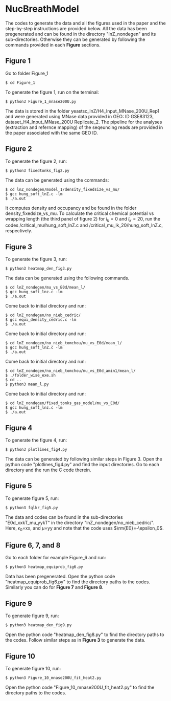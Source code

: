 # NucBreathModel
The codes to generate the data and all the figures used in the paper and the step-by-step instructions are provided below. All the data has been pregenerated and can be found in the directory "lnZ_nondegen" and its sub-directories. Otherwise they can be generated by following the commands provided in each **Figure** sections.

## Figure 1
Go to folder Figure_1
```
$ cd Figure_1
```
To generate the figure 1, run on the terminal:
```
$ python3 Figure_1_mnase200U.py
```
The data is stored in the folder yeastsc_lnZ/H4_Input_MNase_200U_Rep1 and were generated using MNase data provided in GEO: ID GSE83123, dataset_H4_Input_MNase_200U Replicate_2. The pipeline for the analyses (extraction and refernce mapping) of the seqeuncing reads are provided in the paper associated with the same GEO ID.

## Figure 2
To generate the figure 2, run:
```
$ python3 fixedtonks_fig2.py
```
The data can be generated using the commands:
```
$ cd lnZ_nondegen/model_1/density_fixedsize_vs_mu/
$ gcc hung_soft_lnZ.c -lm 
$ ./a.out
```
It computes density and occupancy and be found in the folder density_fixedsize_vs_mu. To calculate the critical chemical potential vs wrapping length (the third panel of figure 2) for $l_{k}=0$ and $l_k=20$, run the codes /critical_mu/hung_soft_lnZ.c and /critical_mu_lk_20/hung_soft_lnZ.c, respectively. 

## Figure 3
To generate the figure 3, run:
```
$ python3 heatmap_den_fig3.py
```
The data can be generated using the following commands.
```
$ cd lnZ_nondegen/mu_vs_E0d/mean_l/
$ gcc hung_soft_lnz.c -lm
$ ./a.out
```
Come back to initial directory and run:
```
$ cd lnZ_nondegen/no_nieb_cedric/
$ gcc equi_density_cedric.c -lm
$ ./a.out
```
Come back to initial directory and run:
```
$ cd lnZ_nondegen/no_nieb_tomchou/mu_vs_E0d/mean_l/
$ gcc hung_soft_lnZ.c -lm
$ ./a.out
```
Come back to initial directory and run:
```
$ cd lnZ_nondegen/no_nieb_tomchou/mu_vs_E0d_amin1/mean_l/
$ ./folder_wise_exe.sh
$ cd ..
$ python3 mean_l.py
```
Come back to initial directory and run:
```
$ cd lnZ_nondegen/fixed_tonks_gas_model/mu_vs_E0d/
$ gcc hung_soft_lnz.c -lm
$ ./a.out
```
## Figure 4
To generate the figure 4, run:
```
$ python3 plotlines_fig4.py
```
The data can be generated by following similar steps in Figure 3. Open the python code "plotlines_fig4.py" and find the input directories. Go to each directory and the run the C code therein.

## Figure 5
To generate figure 5, run:
```
$ python3 fqlkr_fig5.py
```
The data and codes can be found in the sub-directories "E0d_xxkT_mu_yykT" in the directory "lnZ_nondegen/no_nieb_cedric/". Here, $\epsilon_0$=xx, and $\mu$=yy and note that the code uses $\rm{E0}=-\epsilon_0$.

## Figure 6, 7, and 8
Go to each folder for example Figure_6 and run:
```
$ python3 heatmap_equiprob_fig6.py
```
Data has been pregenerated. Open the python code "heatmap_equiprob_fig6.py" to find the directory paths to the codes. Similarly you can do for **Figure 7** and **Figure 8**. 

## Figure 9
To generate figure 9, run:
```
$ python3 heatmap_den_fig9.py
```
Open the python code "heatmap_den_fig8.py" to find the directory paths to the codes. Follow similar steps as in **Figure 3** to generate the data. 

## Figure 10
To generate figure 10, run:
```
$ python3 Figure_10_mnase200U_fit_heat2.py
```
Open the python code "Figure_10_mnase200U_fit_heat2.py" to find the directory paths to the codes.  

